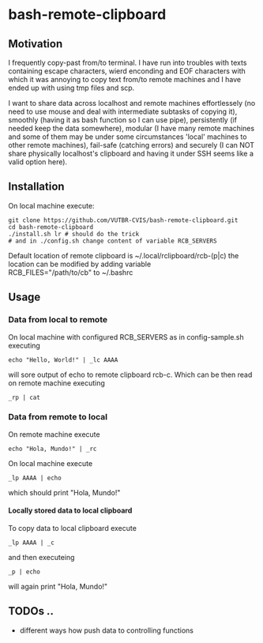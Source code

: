 # bash-remote-clipboard

## Motivation

I frequently copy-past from/to terminal.
I have run into troubles with texts containing escape characters, wierd enconding and EOF characters with which it was annoying to copy text from/to remote machines and I have ended up with using tmp files and scp. 

I want to share data across localhost and remote machines effortlessely (no need to use mouse and deal with intermediate subtasks of copying it), smoothly (having it as bash function so I can use pipe), persistently (if needed keep the data somewhere), modular (I have many remote machines and some of them may be under some circumstances 'local' machines to other remote machines), fail-safe (catching errors) and securely (I can NOT share physically localhost's clipboard and having it under SSH seems like a valid option here).

## Installation

On local machine execute:

```
git clone https://github.com/VUTBR-CVIS/bash-remote-clipboard.git
cd bash-remote-clipboard
./install.sh lr # should do the trick
# and in ./config.sh change content of variable RCB_SERVERS
```

Default location of remote clipboard is
~/.local/rclipboard/rcb-(p|c)
the location can be modified by adding variable  
RCB_FILES="/path/to/cb" to ~/.bashrc

## Usage

### Data from local to remote
On local machine with configured RCB_SERVERS as in config-sample.sh executing

```
echo "Hello, World!" | _lc AAAA
```

will sore output of echo to remote clipboard rcb-c.
Which can be then read on remote machine executing

```
_rp | cat
```

### Data from remote to local

On remote machine execute

```
echo "Hola, Mundo!" | _rc
```

On local machine execute

```
_lp AAAA | echo
```

which should print "Hola, Mundo!"

#### Locally stored data to local clipboard

To copy data to local clipboard execute

```
_lp AAAA | _c
```

and then executeing

```
_p | echo
```

will again print "Hola, Mundo!"

## TODOs ..

- different ways how push data to controlling functions